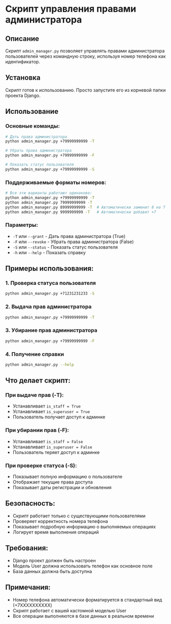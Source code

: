# Скрипт управления правами администратора

## Описание
Скрипт `admin_manager.py` позволяет управлять правами администратора пользователей через командную строку, используя номер телефона как идентификатор.

## Установка
Скрипт готов к использованию. Просто запустите его из корневой папки проекта Django.

## Использование

### Основные команды:

```bash
# Дать права администратора
python admin_manager.py +79999999999 -T

# Убрать права администратора  
python admin_manager.py +79999999999 -F

# Показать статус пользователя
python admin_manager.py +79999999999 -S
```

### Поддерживаемые форматы номеров:

```bash
# Все эти варианты работают одинаково:
python admin_manager.py +79999999999 -T
python admin_manager.py 79999999999 -T
python admin_manager.py 89999999999 -T  # Автоматически заменит 8 на 7
python admin_manager.py 9999999999 -T   # Автоматически добавит +7
```

### Параметры:

- `-T` или `--grant` - Дать права администратора (True)
- `-F` или `--revoke` - Убрать права администратора (False)  
- `-S` или `--status` - Показать статус пользователя
- `-h` или `--help` - Показать справку

## Примеры использования:

### 1. Проверка статуса пользователя
```bash
python admin_manager.py +71231231233 -S
```

### 2. Выдача прав администратора
```bash
python admin_manager.py +79999999999 -T
```

### 3. Убирание прав администратора
```bash
python admin_manager.py +79999999999 -F
```

### 4. Получение справки
```bash
python admin_manager.py --help
```

## Что делает скрипт:

### При выдаче прав (-T):
- Устанавливает `is_staff = True`
- Устанавливает `is_superuser = True`
- Пользователь получает доступ к админке

### При убирании прав (-F):
- Устанавливает `is_staff = False`
- Устанавливает `is_superuser = False`
- Пользователь теряет доступ к админке

### При проверке статуса (-S):
- Показывает полную информацию о пользователе
- Отображает текущие права доступа
- Показывает даты регистрации и обновления

## Безопасность:

- Скрипт работает только с существующими пользователями
- Проверяет корректность номера телефона
- Показывает подробную информацию о выполняемых операциях
- Логирует время выполнения операций

## Требования:

- Django проект должен быть настроен
- Модель User должна использовать телефон как основное поле
- База данных должна быть доступна

## Примечания:

- Номер телефона автоматически форматируется в стандартный вид (+7XXXXXXXXXX)
- Скрипт работает с вашей кастомной моделью User
- Все операции выполняются в базе данных в реальном времени 